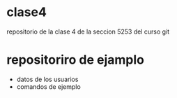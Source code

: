 # clase4
repositorio de la clase 4 de la seccion 5253 del curso git

<h1>repositoriro de ejamplo</h1>
<ul>
  <li>datos de los usuarios</li>
  <li>comandos de ejemplo</li>
</ul>
